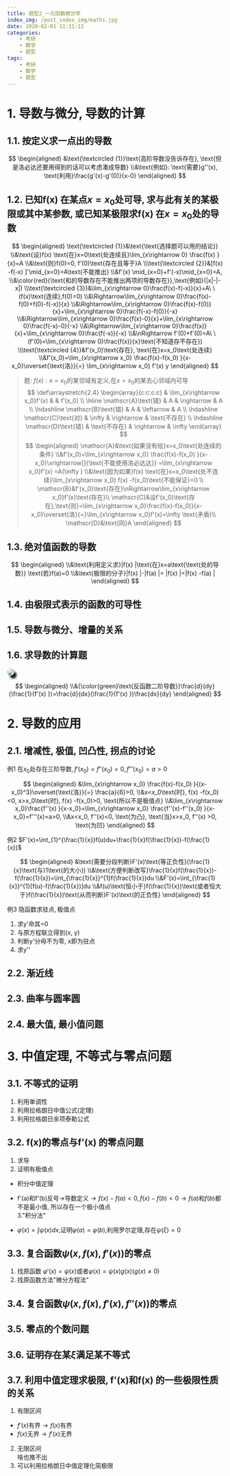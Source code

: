 ```yaml
---
title: 题型2_一元函数微分学
index_img: /post_index_img/maths.jpg
date: 2020-02-01 11:11:12
categories:
    - 考研
    - 数学
    - 题型
tags:
    - 考研
    - 数学
    - 题型
---
```


<style type="text/css">  
    body b,body strong{ color: #F07172; }
    html body img{ border-radius: 15px;box-shadow: 6px 7px 4px; }
</style>

# 1. 导数与微分, 导数的计算

## 1.1. 按定义求一点出的导数

$$
\begin{aligned}
&\text{\textcircled {1}}\text{高阶导数没告诉存在}, \text{但是洛必达还要用得到的话可以考虑凑成导数}
\\&\text{例如}: \text{需要}g''(x), \text{利用}\frac{g'(x)-g'(0)}{x-0}
\end{aligned}
$$

## 1.2. 已知f(x) 在某点$x=x_0$处可导, 求与此有关的某极限或其中某参数, 或已知某极限求f(x) 在$x=x_0$处的导数

$$
\begin{aligned}
\text{\textcircled {1}}&\text{\text{选择题可以用的结论}}
\\&\text{设}f(x) \text{在}x=0\text{处连续且}\lim_{x\rightarrow 0} \frac{f(x) }{x}=A
\\&\text{则}f(0)=0, f'(0)\text{存在且等于}A
\\\text{\textcircled {2}}&[f(x) -f(-x) ]'\mid_{x=0}=A\text{不能推出}
\\&f'(x) \mid_{x=0}+f'(-x)\mid_{x=0}=A, 
\\&\color{red}{\text{和的导数存在不能推出两项的导数存在}},\text{例如}(|x|-|-x|)
\\\text{\textcircled {3}}&\lim_{x\rightarrow 0}\frac{f(x)-f(-x)}{x}=A\ \ (f(x)\text{连续},f(0)=0)
\\&\Rightarrow\lim_{x\rightarrow 0}\frac{f(x)-f(0)+f(0)-f(-x)}{x}
\\&\Rightarrow\lim_{x\rightarrow 0}\frac{f(x)-f(0)}{x}+\lim_{x\rightarrow 0}\frac{f(-x)-f(0)}{-x}
\\&\Rightarrow\lim_{x\rightarrow 0}\frac{f(x)-0}{x}+\lim_{x\rightarrow 0}\frac{f(-x)-0}{-x}
\\&\Rightarrow\lim_{x\rightarrow 0}\frac{f(x)}{x}+\lim_{x\rightarrow 0}\frac{f(-x)}{-x}
\\&\nRightarrow f'(0)+f'(0)=A\ \ (f'(0)=\lim_{x\rightarrow 0}\frac{f(x)}{x}\text{不知道存不存在})
\\\text{\textcircled {4}}&f'(x_0)\text{存在}, \text{在}x=x_0\text{处连续}
\\&f'(x_0)=\lim_{x\rightarrow x_0} \frac{f(x)-f(x_0)  }{x-x_0}\overset{\text{洛}}{=} \lim_{x\rightarrow x_0} f'(x) y
\end{aligned}
$$

> 题: $f(x) : x=x_0$的某邻域有定义,在$x=x_0$的某去心邻域内可导
> $$
> \def\arraystretch{2.4}
>    \begin{array}{c:c:c:c}
>   & \lim_{x\rightarrow x_0}f'(x)  &  & f'(x_0) \\ \hline
>      \mathscr{A}\text{错}  & A & \rightarrow & A \\ \hdashline 
>      \mathscr{B}\text{错}  & A & \leftarrow & A \\ \hdashline
>      \mathscr{C}\text{对}  & \infty  & \rightarrow & \text{不存在} \\ \hdashline
>      \mathscr{D}\text{错}  & \text{不存在} & \rightarrow & \infty
> \end{array}
> $$
> $$
> \begin{aligned}
> \mathscr{A}&\text{如果没有给}x=x_0\text{处连续的条件}
> \\&f'(x_0)=\lim_{x\rightarrow x_0} \frac{f(x)-f(x_0)  }{x-x_0}\xrightarrow[]{\text{不能使用洛必达达}} =\lim_{x\rightarrow x_0}f'(x)  =A(\infty )
> \\&\text{因为如果}f(x) \text{在}x=x_0\text{处不连续}\lim_{x\rightarrow x_0} f(x) -f(x_0)\text{不能保证}=0 \\
> \mathscr{B}&f'(x_0)\text{存在}\nRightarrow\lim_{x\rightarrow x_0}f'(x)\text{存在}\\
> \mathscr{C}&设f'(x_0)\text{存在},\text{则}=\lim_{x\rightarrow x_0}\frac{f(x)-f(x_0)}{x-x_0}\overset{洛}{=}\lim_{x\rightarrow x_0}f'(x)=\infty \text{矛盾}\\
> \mathscr{D}&\text{同}A
> \end{aligned}
> $$


## 1.3. 绝对值函数的导数

$$
\begin{aligned}
\\&\text{利用定义求}|f(x) |\text{在}x=a\text{\text{处的导数}} \text{若}f(a)=0 
\\&\text{极限的分子}|f(x) |-|f(a) |= |f(x) |=|f(x) -f(a) |  
\end{aligned}
$$

## 1.4. 由极限式表示的函数的可导性

## 1.5. 导数与微分、增量的关系

## 1.6. 求导数的计算题

![](https://raw.githubusercontent.com/lancerXXXX/Figurebed/master/img/20190907204926.png)

$$
\begin{aligned}
\\&{\color{green}\text{反函数二阶导数}}\frac{d}{dy}(\frac{1}{f'(x) })=\frac{d}{dx}(\frac{1}{f'(x) })\frac{dx}{dy}
\end{aligned}
$$

# 2. 导数的应用

## 2.1. 增减性, 极值, 凹凸性, 拐点的讨论
例1 $\text{在}x_0\text{处存在三阶导数}, f'(x_0)=f''(x_0)=0, f'''(x_0)=a>0$

$$
\begin{aligned}
&\lim_{x\rightarrow x_0} \frac{f(x)-f(x_0)  }{(x-x_0)^3}\overset{\text{洛}}{=} \frac{a}{6}>0, 
\\&x<x_0\text{时}, f(x) -f(x_0)<0, x>x_0\text{时}, f(x) -f(x_0)>0, \text{所以不是极值点}
\\&\lim_{x\rightarrow x_0}\frac{f''(x) }{x-x_0}=\lim_{x\rightarrow x_0} \frac{f''(x)-f''(x_0)  }{x-x_0}=f'''(x)=a>0, 
\\&x<x_0, f''(x)<0, \text{为凸}, \text{当}x>x_0, f''(x) >0, \text{为凹}
\end{aligned}
$$

例2 $F'(x)=\int_{1}^{\frac{1}{x}}f(u)du+\frac{1}{x}f(\frac{1}{x})-f(\frac{1}{x})$

$$
\begin{aligned}
&\text{需要分段判断}F'(x)\text{等正负性}(\frac{1}{x}\text{与}1\text{的大小})
\\&\text{方便判断改写}\frac{1}{x}f(\frac{1}{x})-f(\frac{1}{x})=\int_{\frac{1}{x}}^{1}f(\frac{1}{x})du
\\&F'(x)=\int_{\frac{1}{x}}^{1}[f(u)-f(\frac{1}{x})]du
\\&f(u)\text{恒小于}f(\frac{1}{x})\text{或者恒大于}f(\frac{1}{x})\text{从而判断}F'(x)\text{的正负性} 
\end{aligned}
$$

例3 $\text{隐函数求驻点}, \text{极值点}$

1. 求y'命其=0
2. 与原方程联立得到(x, y)
3. 判断y'分母不为零, x即为驻点
4. 求y''

## 2.2. 渐近线

## 2.3. 曲率与圆率圆

## 2.4. 最大值, 最小值问题

# 3. 中值定理, 不等式与零点问题

## 3.1. 不等式的证明

1. 利用单调性
2. 利用拉格朗日中值公式(定理)
3. 利用拉格朗日余项泰勒公式

## 3.2. f(x)的零点与f'(x) 的零点问题

1. 求导
2. 证明有极值点
- 积分中值定理
- f'(a)和f'(b)反号$\rightarrow$导数定义$\rightarrow f(x) -f(a)<0, f(x) -f(b)<0\rightarrow f(a)$和$f(b)$都不是最小值, 所以存在一个极小值点  
3."积分法"

- $\varphi(x)=\int_{}^{}\psi(x)dx$,证明$\varphi(a)=\varphi(b)$,利用罗尔定理,存在$\psi(\xi )=0$

## 3.3. 复合函数$\psi(x, f(x) , f'(x) )$的零点

1. 找原函数 $\varphi'(x)=\psi(x)$或者$\varphi(x)=\psi(x)g(x)(g(x)\neq 0)$
2. 找原函数方法"微分方程法"

## 3.4. 复合函数$\psi(x, f(x) , f'(x) , f''(x))$的零点

## 3.5. 零点的个数问题

## 3.6. 证明存在某$\xi$满足某不等式

## 3.7. 利用中值定理求极限, f'(x)和f(x) 的一些极限性质的关系

1. 有限区间
- $f'(x)\text{有界}\rightarrow f(x) \text{有界}$ 
- $f(x)\text{无界}\rightarrow f'(x) \text{无界}$
2. 无限区间  
啥也推不出
3. 可以利用拉格朗日中值定理化简极限